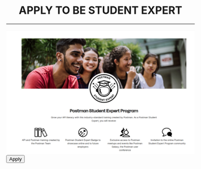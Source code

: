 <h1 align='center'> APPLY TO BE STUDENT EXPERT</h1>
<hr>
<img src='./Images/lesson_1_1.png'>
<button href='https'>Apply</button>